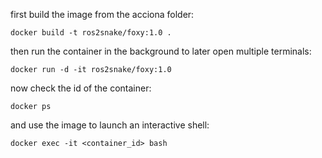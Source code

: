 first build the image from the acciona folder:
```
docker build -t ros2snake/foxy:1.0 .
```
then run the container in the background to later open multiple terminals:
```
docker run -d -it ros2snake/foxy:1.0
```
now check the id of the container:
```
docker ps
```
and use the image to launch an interactive shell:
```
docker exec -it <container_id> bash
```
